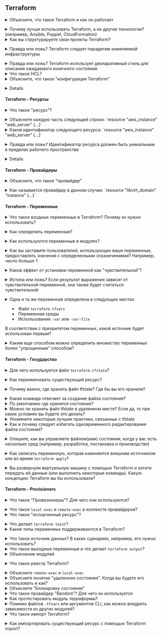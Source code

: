 ## Terraform

<details>
<summary>Объясните, что такое Terraform и как он работает</summary><br><b>

[Terraform.io](https://www.terraform.io/intro/index.html#what-is-terraform-): "Terraform - это инструмент инфраструктуры как кода (IaC), который позволяет безопасно и эффективно создавать, изменять и версионировать инфраструктуру."<br>.
</b></details>

<details>
<summary>Почему лучше использовать Terraform, а не другие технологии? (например, Ansible, Puppet, CloudFormation)</summary><br><b>

Распространенный *неправильный* ответ - сказать, что Ansible и Puppet - это инструменты управления конфигурацией.
а Terraform - это инструмент инициализации. Хотя технически это верно, это не означает, что Ansible и Puppet не могут
использовать для обеспечения инфраструктуры. Также не объясняется, почему Terraform следует использовать вместо
CloudFormation, если это вообще возможно.

Преимущества Terraform перед другими инструментами:

  * Он следует подходу неизменяемой инфраструктуры, который имеет такие преимущества, как предотвращение дрейфа конфигурации с течением времени
  * Ansible и Puppet более процедурные (вы упоминаете, что нужно выполнить на каждом шаге), а Terraform - декларативный, поскольку вы описываете общее желаемое состояние, а не каждый ресурс или задачу. Вы можете привести пример перехода от 1 к 2 серверам в каждом инструменте. В Terraform вы указываете 2, а в Ansible и puppet вам нужно предоставить только 1 дополнительный сервер, поэтому вам нужно явно указать, что вы предоставляете только один сервер.
</b></details>

<details>
<summary>Как вы структурируете свои проекты Terraform? </summary><br><b>

terraform_directory
   providers.tf -> Список провайдеров (источник, версия и т.д.)
   variables.tf -> любая переменная, используемая в других файлах, таких как main.tf
   main.tf -> Перечисляет ресурсы
</b></details>

<details>
<summary>Правда или ложь? Terraform следует парадигме изменяемой инфраструктуры</summary><br><b>

Ложь. Terraform следует парадигме неизменяемой инфраструктуры.
</b></details>

<details>
<summary>Правда или ложь? Terraform использует декларативный стиль для описания ожидаемого конечного состояния</summary><br><b>
Правда
</b></details>

<details>
<summary>Что такое HCL? </summary><br><b>
HCL расшифровывается как Hashicorp Configuration Language. Это язык, который компания Hashicorp сделала для использования в качестве языка конфигурации для ряда своих инструментов, включая terraform.
</b></details>

<details>
<summary>Объясните, что такое "конфигурация Terraform"</summary><br><b>

Конфигурация - это корневой модуль вместе с деревом дочерних модулей, которые называются зависимостями от корневого модуля.
</b></details>

<details>
< резюме> Объясните, что делают следующие команды:

  * <code>terraform init</code>
  * <код>терраформный план</код>
  * <code>terraform validate</code>
  * <code>terraform apply</code>
</summary><br><b>

<code>terraform init</code> сканирует ваш код, чтобы определить, какие провайдеры вы используете, и загружает их.
<code>terraform plan</code> позволит вам увидеть, что собирается сделать terraform, прежде чем сделать это на самом деле.
<code>terraform validate</code> проверяет, является ли конфигурация синтаксически правильной и внутренне согласованной в пределах каталога.
<code>terraform apply</code> обеспечит ресурсы, указанные в .tf файлах.
</b></details>

#### Terraform - Ресурсы

<details>
<summary>Что такое "ресурс"? </summary><br><b>

HashiCorp: "Terraform использует блоки ресурсов для управления инфраструктурой, такой как виртуальные сети, вычислительные экземпляры или компоненты более высокого уровня, такие как записи DNS. Блоки ресурсов представляют собой один или несколько объектов инфраструктуры в конфигурации Terraform".
</b></details>

<details>
<summary>Объясните каждую часть следующей строки: `resource "aws_instance" "web_server" {...}`</summary><br><b>

  - ресурс: ключевое слово для определения ресурса
  - "aws_instance": тип ресурса
  - "web_server": имя ресурса
</b></details>

<details>
<summary>Каков идентификатор следующего ресурса: `resource "aws_instance" "web_server" {...}`</summary><br><b>

`aws_instance.web_server`
</b></details>

<details>
<summary>Правда или ложь? Идентификатор ресурса должен быть уникальным в пределах рабочего пространства</summary><br><b>

Правда
</b></details>

<details>
< резюме> Объясните каждое из следующих положений в отношении ресурсов

  * Аргументы
  * Атрибуты
  * Мета-аргументы</summary><br><b>
  
  - Аргументы: конфигурации, специфичные для ресурсов
  - Атрибуты: значения, выставляемые ресурсом в форме `resource_type.resource_name.attribute_name`. Обычно они устанавливаются провайдером или API.
  - Мета-аргументы: Функции Terraform для изменения поведения ресурса
</b></details>

#### Terraform - Провайдеры

<details>
<summary>Объясните, что такое "провайдер"</summary><br><b>

[terraform.io](https://www.terraform.io/docs/language/providers/index.html): "Terraform полагается на плагины, называемые "провайдерами", для взаимодействия с облачными провайдерами, поставщиками SaaS и другими API... Каждый провайдер добавляет набор типов ресурсов и/или источников данных, которыми Terraform может управлять. Каждый тип ресурса реализуется провайдером; без провайдеров Terraform не может управлять ни одним видом инфраструктуры."
</b></details>

<details>
<summary>Как называется провайдер в данном случае: `resource "libvirt_domain" "instance" {...}`</summary><br><b>

libvirt
</b></details>

#### Terraform - Переменные

<details>
<summary>Что такое входные переменные в Terraform? Почему их нужно использовать? </summary><br><b>

Входные переменные служат параметрами модуля в Terraform. Они позволяют вам, например, один раз определить значение переменной и использовать эту переменную в разных местах модуля, чтобы в следующий раз, когда вы захотите изменить значение, вы изменили его в одном месте, а не меняли значение в разных местах модуля.
</b></details>

<details>
<summary>Как определить переменные?</summary><br><b>

```
переменная "app_id" {
  тип = строка
  описание = "Идентификатор приложения"
  по умолчанию = "некоторое_значение"
}
```

Обычно они определяются в собственном файле (например, vars.tf).
</b></details>

<details>
<summary>Как используются переменные в модулях?</summary><br><b>

На них ссылаются с помощью `var.VARIABLE_NAME`.

vars.tf:

```
переменная "память" {
  тип = строка
  по умолчанию "8192"
}

переменная "cpu" {
  тип = строка
  по умолчанию = "4"
}
```

main.tf:

```
ресурс "libvirt_domain" "vm1" {
   имя = "vm1"
   память = var.memory
   cpu = var.cpu
}
```
</b></details>

<details>
<summary>Как вы заставите пользователей, использующих ваши переменные, предоставлять значения с определенными ограничениями? Например, число больше 1</summary><br><b>

Использование блока `оценка`

```
переменная "some_var" {
  тип = число
  
  валидация {
    условие = var.some_var > 1
    error_message = "необходимо указать число больше 1"
  }

}
```
</b></details>

<details>
<summary>Каков эффект от установки переменной как "чувствительной"?</summary><br><b>

Он не показывает свое значение, когда вы запускаете `terraform apply` или `terraform plan`, но в конечном итоге оно все равно записывается в файл состояния.
</b></details>

<details>
<summary>Истина или ложь? Если результат выражения зависит от чувствительной переменной, она также будет считаться чувствительной</summary><br><b>

Правда
</b></details>

<details>
<summary> Одна и та же переменная определена в следующих местах:

  - Файл `terraform.tfvars`
  - Переменная среды
  - Использование `-var` или `-var-file`
  
В соответствии с приоритетом переменных, какой источник будет использован первым? </summary><br><b>

Порядок такой:

  - Переменная среды
  - Файл `terraform.tfvars`
  - Использование `-var` или `-var-file`
</b></details>

<details>
<summary>Каким еще способом можно определить множество переменных более "упрощенным" способом?</summary><br><b>

Использование файла `.tfvars`, который содержит переменную, состоящую из простых имен переменных, назначается таким образом:

```
x = 2
y = "марио"
z = "Луиджи"
```
</b></details>

#### Terraform - Государство

<details>
<summary>Для чего используется файл <code>terraform.tfstate</code>? </summary><br><b>

Он отслеживает идентификаторы созданных ресурсов, чтобы Terraform знал, чем он управляет.
</b></details>

<details>
<summary>Как переименовать существующий ресурс?</summary><br><b>

государство терраформ мв
</b></details>

<details>
<summary>Почему важно, где хранить файл tfstate? Где бы вы его хранили? </summary><br><b>

  - tfstate содержит учетные данные в виде обычного текста. Не стоит размещать его в общедоступном месте.
  - tfstate не должен изменяться одновременно, поэтому размещение его в общем месте, доступном для всех с правами "запись", может привести к проблемам. (Удаленное состояние Terraform не имеет такой проблемы).
  - tfstate является важным файлом. Поэтому, возможно, лучше поместить его в место, где регулярно создаются резервные копии.

Поэтому tfstate не следует хранить в git-репозиториях. Лучшим вариантом является защищенное хранение, например, защищенные ведра.
</b></details>

<details>
<summary>Какая команда отвечает за создание файла состояния? </summary><br><b>

  - terraform apply file.terraform
  - Вышеприведенная команда создаст файл tfstate в рабочей папке.
</b></details>

<details>
<summary>По умолчанию где хранится состояние? </summary><br><b>

  - По умолчанию состояние хранится в локальном файле с именем terraform.tfstate.
</b></details>

<details>
<summary>Можно ли хранить файл tfstate в удаленном месте? Если да, то при каких условиях вы будете это делать? </summary><br><b>

  - Да, его также можно хранить удаленно, что лучше работает в командной среде. При условии, что удаленное расположение не является общедоступным, поскольку файл tfstate содержит также конфиденциальную информацию. Доступ к этому удаленному местоположению должен быть открыт только для членов команды.
</b></details>

<details>
<summary>Упомяните некоторые лучшие практики, связанные с tfstate</summary><br><b>

  - Не редактируйте его вручную. tfstate был разработан для манипуляций с terraform, а не для пользователей напрямую.
  - Храните его в защищенном месте (поскольку он может содержать учетные данные и вообще конфиденциальную информацию)
  - Регулярно создавайте резервные копии, чтобы в случае необходимости можно было легко откатиться назад. 
  - Храните его в удаленном общем хранилище. Это особенно необходимо при работе в команде, когда состояние может быть обновлено любым из членов команды.
  - Включите версионирование, если хранилище, в котором вы храните файл состояния, поддерживает его. Версионирование отлично подходит для резервного копирования и отката в случае возникновения проблем.
</b></details>

<details>
<summary>Как и почему следует избегать одновременного редактирования файла состояния?</summary><br><b>

Если два пользователя или процесса одновременно редактируют файл состояния, это может привести к некорректному файлу состояния, который на самом деле не представляет состояние ресурсов.<br>.

Чтобы избежать этого, Terraform может применить блокировку состояния, если бэкенд поддерживает это. Например, AWS s3 поддерживает блокировку состояния и согласованность через DynamoDB. Часто, если бэкенд поддерживает это, Terraform будет использовать блокировку состояния автоматически, поэтому от пользователя ничего не требуется для ее активации.
</b></details>

<details>
<summary> Опишите, как вы управляете файлом(ами) состояния, когда у вас есть несколько сред (например, разработка, постановка и производство)</summary><br><b>

Здесь нет правильного или неправильного, но кажется, что в целом предпочтительнее иметь отдельный файл состояния для каждой среды.
</b></details>

<details>
<summary>Как записать переменную, которая изменяется внешним источником или во время <code>terraform apply</code>? </summary><br><b>

Вы используете его следующим образом: <код>переменная "my_var" {}</код>.
</b></details>

<details>
<summary>Вы развернули виртуальную машину с помощью Terraform и хотите передать ей данные (или выполнить некоторые команды). Какую концепцию Terraform вы бы использовали? </summary><br><b>

[Provisioners](https://www.terraform.io/docs/language/resources/provisioners)
</b></details>

#### Terraform - Provisioners

<details>
<summary>Что такое "Провизионеры"? Для чего они используются? </summary><br><b>

Провизионеры используются для выполнения действий на локальной или удаленной машине. Это очень полезно в случае, если вы создали экземпляр и хотите сделать пару изменений на созданной машине без необходимости вручную заходить на нее после завершения работы Terraform и запускать их вручную.
</b></details>

<details>
<summary>Что такое <code>local-exec</code> и <code>remote-exec</code> в контексте провайдеров? </summary><br><b>
</b></details>

<details>
<summary>Что такое "испорченный ресурс"? </summary><br><b>

Это ресурс, который был успешно создан, но потерпел неудачу во время инициализации. Terraform потерпит неудачу и пометит этот ресурс как "испорченный".
</b></details>

<details>
<summary>Что делает <code>terraform taint</code>? </summary><br><b>
<code>terraform taint resource.id</code> вручную помечает ресурс как испорченный в файле состояния. Таким образом, когда вы запустите <code>terraform apply</code> в следующий раз, ресурс будет уничтожен и создан заново.
</b></details>

<details>
<summary>Какие типы переменных поддерживаются в Terraform? </summary><br><b>

строка
номер
bool
список(< ТИП>)
set(< TYPE>)
map(< TYPE>)
object({< ATTR_NAME> = < TYPE>, ... })
кортеж([< ТИП>, ...])
</b></details>

<details>
<summary>Что такое источник данных? В каких сценариях, например, его нужно использовать? </summary><br><b>
Источники данных ищут или вычисляют значения, которые могут быть использованы в других местах конфигурации терраформы.

Существует довольно много случаев, когда вам может понадобиться их использовать:
* вы хотите ссылаться на ресурсы, не управляемые через терраформу
* вы хотите ссылаться на ресурсы, управляемые другим модулем терраформы
* вы хотите чисто вычислить значение с проверкой типов, например, с помощью <code>aws_iam_policy_document</code>.
</b></details>

<details>
<summary>Что такое выходные переменные и что делает <code>terraform output</code>? </summary><br><b>
Выходные переменные - это именованные значения, которые берутся из атрибутов модуля. Они хранятся в состоянии терраформы и могут быть использованы другими модулями через <code>remote_state</code>.
</b></details>

<details>
<summary>Объяснение модулей</summary>

Модуль Terraform - это набор конфигурационных файлов Terraform в одном каталоге. Модули - это небольшие, многократно используемые конфигурации Terraform, которые позволяют вам управлять группой связанных ресурсов так, как будто это один ресурс. Даже простая конфигурация, состоящая из одного каталога с одним или несколькими файлами .tf, является модулем. Когда вы запускаете команды Terraform непосредственно из такого каталога, он считается корневым модулем. Таким образом, в этом смысле каждая конфигурация Terraform является частью модуля.
</b></details>

<details>
<summary>Что такое реестр Terraform? </summary><br><b>

Реестр Terraform предоставляет централизованное место для официальных и управляемых сообществом провайдеров и модулей.
</b></details>

<details>
<summary>Объясните <code>remote-exec</code> и <code>local-exec</code></summary><br><b>
</b></details>


<details>
<summary>Объясните понятие "удаленное состояние". Когда вы будете его использовать и как? </summary><br><b>
  Terraform генерирует json-файл `terraform.tfstate`, описывающий компоненты/услуги, предоставленные указанным провайдером. Удаленный
  Государство хранит этот файл на удаленном носителе, чтобы обеспечить совместную работу команды.
</b></details>

<details>
<summary>Объясните "Блокировку состояния"</summary><br><b>
  Блокировка состояния - это механизм, который блокирует операции над определенным файлом состояния от нескольких абонентов, чтобы избежать конфликтующих операций от разных членов команды. Как только блокировка операции первого абонента будет снята, другой член команды может приступать к выполнению операции
  выполнять свою собственную операцию. Тем не менее, Terraform сначала проверит файл состояния на предмет того, существует ли уже нужный ресурс и
  если нет, он продолжает его создавать.
</b></details>

<details>
<summary>Что такое провайдер "Random"? Для чего он используется</summary><br><b>
 Случайный поставщик помогает генерировать цифровые или буквенные символы для использования в качестве префикса или суффикса для желаемого именованного идентификатора.
</b></details>

<details>
<summary>Как протестировать модуль терраформы?</summary><br><b>
  Можно привести много примеров, но наиболее распространенным ответом будет использование инструмента <code>terratest</code> и проверка того, что модуль может быть инициализирован, может создавать ресурсы и может уничтожать эти ресурсы.
</b></details>

<details>
<summary>Помимо файлов <code>.tfvars</code> или аргументов CLI, как можно внедрить зависимости из других модулей?</summary><br><b>
  Встроенный в terraform способ заключается в использовании <code>remote-state</code> для поиска выходов из других модулей.
  В сообществе также распространено использование инструмента под названием <code>terragrunt</code> для явного внедрения переменных между модулями.
</b></details>

<details>
<summary>Что такое импорт Terraform? </summary><br><b>

Terraform import используется для импорта существующей инфраструктуры. Он позволяет принести ресурсы, созданные другими способами (например, запущенные вручную облачные ресурсы), и передать их под управление Terraform. 
</b></details>

<details>
<summary>Как импортировать существующий ресурс с помощью Terraform import?</summary><br><b>

1. Определите, какой ресурс вы хотите импортировать.
2. Напишите код терраформирования, соответствующий конфигурации данного ресурса.
3. Выполните команду terraform <code>terraform import RESOURCE ID</code><br>

например. Допустим, вы хотите импортировать экземпляр aws. Тогда вы выполните следующие действия:
1. Определите этот экземпляр aws в консоли
2. Обратитесь к его конфигурации и напишите код Terraform, который будет выглядеть примерно так:
```
ресурс "aws_instance" "tf_aws_instance" {
  ami = data.aws_ami.ubuntu.id
  instance_type = "t3.micro"

  теги = {
    Имя = "import-me"
  }
}
```
3. Запустите команду terraform <код>terraform import aws_instance.tf_aws_instance i-12345678</код>.
</b></details>

